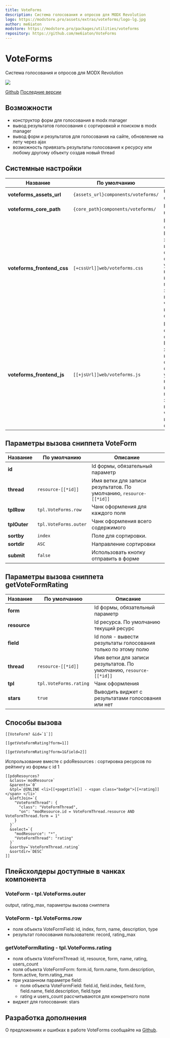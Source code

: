 ```yaml
---
title: VoteForms
description: Система голосования и опросов для MODX Revolution
logo: https://modstore.pro/assets/extras/voteforms/logo-lg.jpg
author: me6iaton
modstore: https://modstore.pro/packages/utilities/voteforms
repository: https://github.com/me6iaton/VoteForms
---
```

# VoteForms

Система голосования и опросов для MODX Revolution

![](https://file.modx.pro/files/b/a/7/ba7e5f21b01fb0787c8f9e983acb4c99.png)

[Github][1]
[Поcледние версии][2]

## Возможности

- конструктор форм для голосования в modx manager
- вывод результaтов голосования с сортировкой и поиском в modx manager
- вывод форм и результатов для голосования на сайте, обновление на лету через ajax
- возможность привязать результаты голосования к ресурсу или любому другому объекту создав новый thread

## Системные настройки

| Название                   | По умолчанию                        | Описание                                                                                                                                                                |
| -------------------------- | ----------------------------------- | ----------------------------------------------------------------------------------------------------------------------------------------------------------------------- |
| **voteforms_assets_url**   | `{assets_url}components/voteforms/` | Url к файлам фронтенда                                                                                                                                                  |
| **voteforms_core_path**    | `{core_path}components/voteforms/`  | Путь к компоненту                                                                                                                                                       |
| **voteforms_frontend_css** | `[+cssUrl]]web/voteforms.css`       | Путь к файлу со стилями. Если вы хотите использовать собственные стили - укажите путь к ним здесь, или очистите параметр и загрузите их вручную через шаблон сайта.     |
| **voteforms_frontend_js**  | `[[+jsUrl]]web/voteforms.js`        | Путь к файлу со скриптами. Если вы хотите использовать собственные скрипты - укажите путь к ним здесь, или очистите параметр и загрузите их вручную через шаблон сайта. |

## Параметры вызова сниппета VoteForm

| Название     | По умолчанию          | Описание                                                           |
| ------------ | --------------------- | ------------------------------------------------------------------ |
| **id**       |                       | Id формы, обязательный параметр                                    |
| **thread**   | `resource-[[*id]]`    | Имя ветки для записи результатов. По умолчанию, `resource-[[*id]]` |
| **tplRow**   | `tpl.VoteForms.row`   | Чанк оформления для каждого поля                                   |
| **tplOuter** | `tpl.VoteForms.outer` | Чанк оформления всего содержимого                                  |
| **sortby**   | `index`               | Поле для сортировки.                                               |
| **sortdir**  | `ASC`                 | Направление сортировки                                             |
| **submit**   | `false`               | Использовать кнопку отправить в форме                              |

## Параметры вызова сниппета getVoteFormRating

| Название     | По умолчанию           | Описание                                                           |
| ------------ | ---------------------- | ------------------------------------------------------------------ |
| **form**     |                        | Id формы, обязательный параметр                                    |
| **resource** |                        | Id ресурса. По умолчанию текущий ресурс                            |
| **field**    |                        | Id поля - вывести результаты голосования только по этому полю      |
| **thread**   | `resource-[[*id]]`     | Имя ветки для записи результатов. По умолчанию, `resource-[[*id]]` |
| **tpl**      | `tpl.VoteForms.rating` | Чанк оформления                                                    |
| **stars**    | `true`                 | Выводить виджет с результатами голосования или нет                 |

## Способы вызова

```modx
[[VoteForm? &id=`1`]]
```

```modx
[[getVoteFormRating?form=1]]
```

```modx
[[getVoteFormRating?form=1&field=2]]
```

Испрользование вместе с pdoResources : сортировка ресурсов по рейтингу из формы c id 1

```modx
[[pdoResources?
  &class=`modResource`
  &parents=`0`
  &tpl=`@INLINE <li>[[+pagetitle]] - <span class="badge">[[+rating]]</span> </li>`
  &leftJoin=`{
    "VoteFormThread": {
      "class": "VoteFormThread",
      "on": "modResource.id = VoteFormThread.resource AND VoteFormThread.form = 1"
    }
  }`
  &select=`{
    "modResource": "*",
    "VoteFormThread": "rating"
  }`
  &sortby=`VoteFormThread.rating`
  &sortdir=`DESC`
]]
```

## Плейсхолдеры доступные в чанках компонента

### VoteForm - tpl.VoteForms.outer

output, rating_max, параметры вызова сниппета

### VoteForm - tpl.VoteForms.row

- поля объекта VoteFormField: id, index, form, name, description, type
- результат голосования пользователя: record, rating_max

### getVoteFormRating - tpl.VoteForms.rating

- поля объекта VoteFormThread: id, resource, form, name, rating, users_count
- поля объекта VoteFormForm: form.id, form.name, form.description, form.active, form.rating_max
- при указанном параметре field:
  - поля объекта VoteFormField: field.id, field.index, field.form, field.name, field.description, field.type
  - rating и users_count рассчитываются для конкретного поля
- виджет для голосования: stars

## Разработка дополнения

О предложениях и ошибках в работе VoteForms сообщайте на [Github][3].

[1]: https://github.com/me6iaton/VoteForms
[2]: https://github.com/me6iaton/VoteForms/releases
[3]: https://github.com/me6iaton/VoteForms/issues
